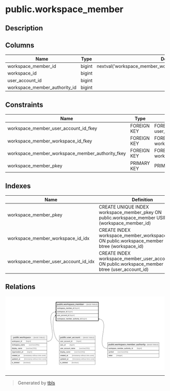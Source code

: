 # public.workspace_member

## Description

## Columns

| Name                          | Type   | Default                                                       | Nullable | Children | Parents                                                                   | Comment |
| ----------------------------- | ------ | ------------------------------------------------------------- | -------- | -------- | ------------------------------------------------------------------------- | ------- |
| workspace_member_id           | bigint | nextval('workspace_member_workspace_member_id_seq'::regclass) | false    |          |                                                                           |         |
| workspace_id                  | bigint |                                                               | false    |          | [public.workspace](public.workspace.md)                                   |         |
| user_account_id               | bigint |                                                               | false    |          | [public.user_account](public.user_account.md)                             |         |
| workspace_member_authority_id | bigint |                                                               | false    |          | [public.workspace_member_authority](public.workspace_member_authority.md) |         |

## Constraints

| Name                                             | Type        | Definition                                                                                                       |
| ------------------------------------------------ | ----------- | ---------------------------------------------------------------------------------------------------------------- |
| workspace_member_user_account_id_fkey            | FOREIGN KEY | FOREIGN KEY (user_account_id) REFERENCES user_account(user_account_id)                                           |
| workspace_member_workspace_id_fkey               | FOREIGN KEY | FOREIGN KEY (workspace_id) REFERENCES workspace(workspace_id)                                                    |
| workspace_member_workspace_member_authority_fkey | FOREIGN KEY | FOREIGN KEY (workspace_member_authority_id) REFERENCES workspace_member_authority(workspace_member_authority_id) |
| workspace_member_pkey                            | PRIMARY KEY | PRIMARY KEY (workspace_member_id)                                                                                |

## Indexes

| Name                                 | Definition                                                                                                 |
| ------------------------------------ | ---------------------------------------------------------------------------------------------------------- |
| workspace_member_pkey                | CREATE UNIQUE INDEX workspace_member_pkey ON public.workspace_member USING btree (workspace_member_id)     |
| workspace_member_workspace_id_idx    | CREATE INDEX workspace_member_workspace_id_idx ON public.workspace_member USING btree (workspace_id)       |
| workspace_member_user_account_id_idx | CREATE INDEX workspace_member_user_account_id_idx ON public.workspace_member USING btree (user_account_id) |

## Relations

![er](public.workspace_member.svg)

---

> Generated by [tbls](https://github.com/k1LoW/tbls)
